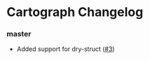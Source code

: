 Cartograph Changelog
====================

### master

* Added support for dry-struct
  ([#3](https://github.com/kyrylo/cartograph/pull/3))
